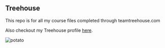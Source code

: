 ## Treehouse
This repo is for all my course files completed through teamtreehouse.com

Also checkout my Treehouse profile [here](https://teamtreehouse.com/profiles/stevenlui).

![potato](https://user-images.githubusercontent.com/108355291/176233813-fd46ebc1-f950-4df0-ba1d-676b5b738821.jpeg)
